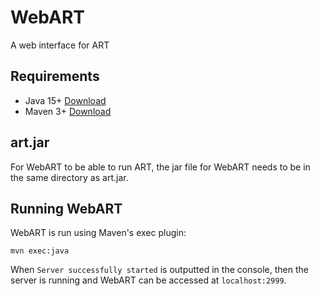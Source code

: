 # WebART
A web interface for ART

## Requirements 
- Java 15+ [Download](https://www.oracle.com/uk/java/technologies/downloads/)
- Maven 3+ [Download](https://maven.apache.org/download.cgi)

## art.jar
For WebART to be able to run ART, the jar file for WebART needs to be in the same directory as art.jar.

## Running WebART
WebART is run using Maven's exec plugin:
```
mvn exec:java
```

When `Server successfully started` is outputted in the console, then the server is running and WebART can be accessed at `localhost:2999`.